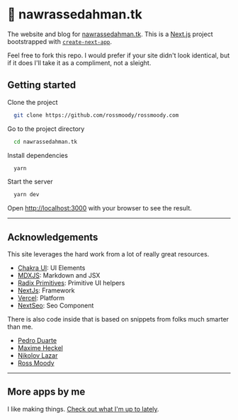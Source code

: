 # 👋 nawrassedahman.tk

The website and blog for [nawrassedahman.tk](https://nawrassedahman.tk). This is a [Next.js](https://nextjs.org/) project bootstrapped with [`create-next-app`](https://github.com/vercel/next.js/tree/canary/packages/create-next-app).

Feel free to fork this repo. I would prefer if your site didn't look identical, but if it does I'll take it as a compliment, not a sleight.

## Getting started

Clone the project

```bash
  git clone https://github.com/rossmoody/rossmoody.com
```

Go to the project directory

```bash
  cd nawrassedahman.tk
```

Install dependencies

```bash
  yarn
```

Start the server

```bash
  yarn dev
```

Open <http://localhost:3000> with your browser to see the result.

---

## Acknowledgements

This site leverages the hard work from a lot of really great resources.

- [Chakra UI](https://chakra-ui.com): UI Elements
- [MDXJS](https://github.com/mdx-js/mdx): Markdown and JSX
- [Radix Primitives](https://www.radix-ui.com/): Primitive UI helpers
- [NextJs](https://nextjs.org/): Framework
- [Vercel](https://vercel.com): Platform
- [NextSeo](https://github.com/garmeeh/next-seo): Seo Component

There is also code inside that is based on snippets from folks much smarter than me.

- [Pedro Duarte](https://github.com/peduarte)
- [Maxime Heckel](https://github.com/MaximeHeckel/blog.maximeheckel.com)
- [Nikolov Lazar](https://github.com/nikolovlazar/nikolovlazar.com)
- [Ross Moody](https://github.com/rossmoody/rossmoody.com)

---

## More apps by me

I like making things. [Check out what I'm up to lately](https://nawrassedahman.tk).
